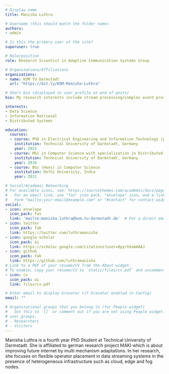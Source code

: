 ```yaml
---
# Display name
title: Manisha Luthra

# Username (this should match the folder name)
authors:
- admin

# Is this the primary user of the site?
superuser: true

# Role/position
role: Research Scientist in Adaptive Communication Systems Group

# Organizations/Affiliations
organizations:
- name: KOM TU Darmstadt
  url: "https://bit.ly/KOM-Manisha-Luthra"

# Short bio (displayed in user profile at end of posts)
bio: My research interests include stream processing/complex event processing and data-centric networking.

interests:
- Data Science
- Information Retrieval
- Distributed Systems

education:
  courses:
  - course: PhD in Electrical Engineering and Information Technology (pursuing)
    institution: Technical University of Darmstadt, Germany
    year: 2021
  - course: MSc in Computer Science with specialization in Distributed Systems
    institution: Technical University of Darmstadt, Germany
    year: 2016
  - course: BSc (Hons) in Computer Science
    institution: Delhi University, India
    year: 2011

# Social/Academic Networking
# For available icons, see: https://sourcethemes.com/academic/docs/page-builder/#icons
#   For an email link, use "fas" icon pack, "envelope" icon, and a link in the
#   form "mailto:your-email@example.com" or "#contact" for contact widget.
social:
- icon: envelope
  icon_pack: fas
  link: 'mailto:manisha.luthra@kom.tu-darmstadt.de'  # For a direct email link, use "mailto:test@example.org".
- icon: twitter
  icon_pack: fab
  link: https://twitter.com/luthramanisha
- icon: google-scholar
  icon_pack: ai
  link: https://scholar.google.com/citations?user=8pyrVeoAAAAJ
- icon: github
  icon_pack: fab
  link: https://github.com/luthramanisha
# Link to a PDF of your resume/CV from the About widget.
# To enable, copy your resume/CV to `static/files/cv.pdf` and uncomment the lines below.
- icon: cv
  icon_pack: ai
  link: files/cv.pdf

# Enter email to display Gravatar (if Gravatar enabled in Config)
email: ""

# Organizational groups that you belong to (for People widget)
#   Set this to `[]` or comment out if you are not using People widget.
# user_groups:
# - Researchers
# - Visitors
---
```

Manisha Luthra is a fourth year PhD Student at Technical University of Darmstadt. She is affiliated to german research project MAKI which is about improving future internet by multi mechanism adaptations. In her research, she focuses on flexible operator placement in data streaming systems in the presence of heterogeneous infrastructure such as cloud, edge and fog nodes.
